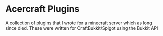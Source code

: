 # Acercraft Plugins
A collection of plugins that I wrote for a minecraft server which as long since died. These were written for CraftBukkit/Spigot using the Bukkit API
